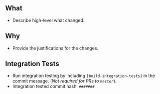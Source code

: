 ## What
* Describe high-level what changed.

## Why
* Provide the justifications for the changes.

## Integration Tests
* Run integration testing by including `[build-integration-tests]` in the commit message. (_Not required for PRs to `master`_).
* Integration tested commit hash: `#######`
